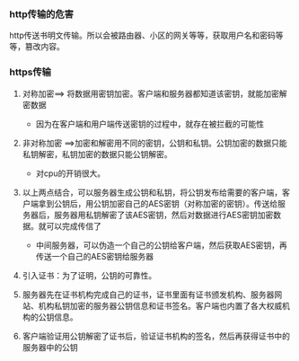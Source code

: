 ### http传输的危害

http传送书明文传输。所以会被路由器、小区的网关等等，获取用户名和密码等等，篡改内容。

### https传输

1. 对称加密==> 将数据用密钥加密。客户端和服务器都知道该密钥，就能加密解密数据
    -  因为在客户端和用户端传送密钥的过程中，就存在被拦截的可能性

2. 非对称加密 ==>加密和解密用不同的密钥，公钥和私钥。公钥加密的数据只能私钥解密，私钥加密的数据只能公钥解密。

    - 对cpu的开销很大。

3. 以上两点结合，可以服务器生成公钥和私钥，将公钥发布给需要的客户端，客户端拿到公钥后，用公钥加密自己的AES密钥（对称加密的密钥）。传送给服务器后，服务器用私钥解密了该AES密钥，然后对数据进行AES密钥加密数据。就可以完成传信了
    - 中间服务器，可以伪造一个自己的公钥给客户端，然后获取AES密钥，再传送一个自己的AES密钥给服务器

4. 引入证书：为了证明，公钥的可靠性。

5. 服务器先在证书机构完成自己的证书，证书里面有证书颁发机构、服务器网站、机构私钥加密的服务器公钥信息和证书签名。客户端也内置了各大权威机构的公钥信息。

6. 客户端验证用公钥解密了证书后，验证证书机构的签名，然后再获得证书中的服务器中的公钥
  
